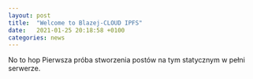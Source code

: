```yaml
---
layout: post
title:  "Welcome to Blazej-CLOUD IPFS"
date:   2021-01-25 20:18:58 +0100
categories: news
---
```

No to hop
Pierwsza próba stworzenia postów na tym statycznym w pełni serwerze.
